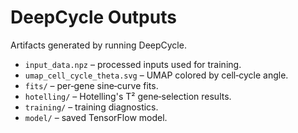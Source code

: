 # DeepCycle Outputs

Artifacts generated by running DeepCycle.

- `input_data.npz` – processed inputs used for training.
- `umap_cell_cycle_theta.svg` – UMAP colored by cell‑cycle angle.
- `fits/` – per‑gene sine‑curve fits.
- `hotelling/` – Hotelling's T² gene‑selection results.
- `training/` – training diagnostics.
- `model/` – saved TensorFlow model.
